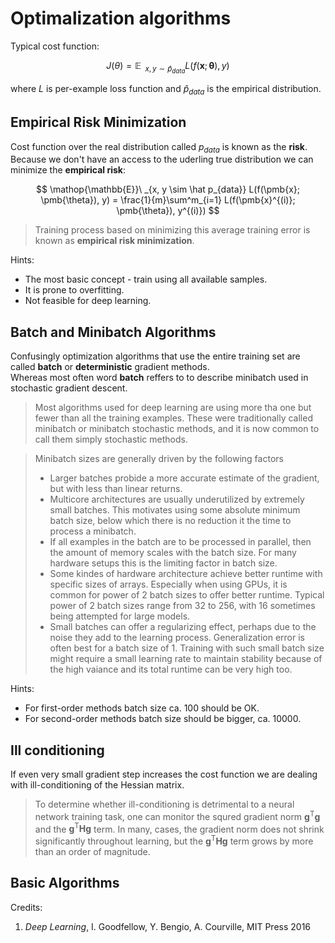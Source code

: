 # Optimalization algorithms

Typical cost function:

$$
J(\theta) = \mathop{\mathbb{E}}\ _{x, y	\sim  \hat p_{data}} L(f(\pmb{x}; \pmb{\theta}), y)
$$

where $L$ is per-example loss function and $\hat p_{data}$ is the empirical distribution.
 
## Empirical Risk Minimization
Cost function over the real distribution called $p_{data}$ is known as the **risk**. Because we don't have an access to the uderling true distribution we can minimize the **empirical risk**:

$$
\mathop{\mathbb{E}}\ _{x, y	\sim  \hat p_{data}} L(f(\pmb{x}; \pmb{\theta}), y) = \frac{1}{m}\sum^m_{i=1} L(f(\pmb{x}^{(i)}; \pmb{\theta}), y^{(i)})
$$

> Training process based on minimizing this average training error is known as **empirical risk minimization**.

Hints:
* The most basic concept - train using all available samples.
* It is prone to overfitting.
* Not feasible for deep learning.

## Batch and Minibatch Algorithms

Confusingly optimization algorithms that use the entire training set are called **batch** or **deterministic** gradient methods.  
Whereas most often word **batch** reffers to to describe minibatch used in stochastic gradient descent.

> Most algorithms used for deep learning are using more tha one but fewer than all the training examples. These were traditionally called minibatch or minibatch stochastic methods, and it is now common to call them simply stochastic methods.

> Minibatch sizes are generally driven by the following factors
> * Larger batches probide a more accurate estimate of the gradient, but with less than linear returns.
> * Multicore architectures are usually underutilized by extremely small batches. This motivates using some absolute minimum batch size, below which there is no reduction it the time to process a minibatch.
> * If all examples in the batch are to be processed in parallel, then the amount of memory scales with the batch size. For many hardware setups this is the limiting factor in batch size.
> * Some kindes of hardware architecture achieve better runtime with specific sizes of arrays. Especially when using GPUs, it is common for power of 2 batch sizes to offer better runtime. Typical power of 2 batch sizes range from 32 to 256, with 16 sometimes being attempted for large models.
> * Small batches can offer a regularizing effect, perhaps due to the noise they add to the learning process. Generalization error is often best for a batch size of 1. Training with such small batch size might require a small learning rate to maintain stability because of the high vaiance and its total runtime can be very high too.

Hints:
* For first-order methods batch size ca. 100 should be OK.
* For second-order methods batch size should be bigger, ca. 10000.


## Ill conditioning
If even very small gradient step increases the cost function we are dealing with ill-conditioning of the Hessian matrix.

> To determine whether ill-conditioning is detrimental to a neural network training task, one can monitor the squred gradient norm $\pmb{g}^\text{T}\pmb{g}$ and the $\pmb{g}^\text{T}\pmb{H}\pmb{g}$ term.
> In many, cases, the gradient norm does not shrink significantly throughout learning, but the $\pmb{g}^\text{T}\pmb{H}\pmb{g}$ term grows by more than an order of magnitude.

## Basic Algorithms














Credits:
1. _Deep Learning_, I. Goodfellow, Y. Bengio, A. Courville, MIT Press 2016